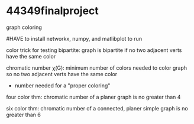 # 44349finalproject
graph coloring

#HAVE to install networkx, numpy, and matlibplot to run

color trick for testing bipartite: graph is bipartite if no two adjacent verts have the same color

chromatic number χ(G): minimum number of colors needed to color graph so no two adjacent verts have the same color
- number needed for a "proper coloring"

four color thm: chromatic number of a planer graph is no greater than 4

six color thm: chromatic number of a connected, planer simple graph is no greater than 6